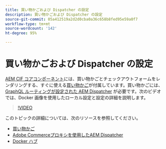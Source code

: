 ```yaml
---
title: 買い物かごおよび Dispatcher の設定
description: 買い物かごおよび Dispatcher の設定
source-git-commit: 05a412519a2d2d0cba0a36c658b8fed95e59a0f7
workflow-type: tm+mt
source-wordcount: '142'
ht-degree: 95%

---
```



# 買い物かごおよび Dispatcher の設定

[AEM CIF コアコンポーネント](https://github.com/adobe/aem-core-cif-components)には、買い物かごとチェックアウトフォームをレンダリングする、すぐに使える[買い物かご](https://github.com/adobe/aem-core-cif-components/tree/master/ui.apps/src/main/content/jcr_root/apps/core/cif/components/commerce/minicart/v1/minicart)が付属しています。買い物かごには、[GraphQL ルーティングが設定された AEM Dispatcher](https://github.com/adobe/aem-core-cif-components/blob/master/dispatcher) が必要です。次のビデオでは、Docker 画像を使用したローカル設定と設定の詳細を説明します。

>[!VIDEO](https://video.tv.adobe.com/v/29656/?quality=12)

このトピックの詳細については、次のリソースを参照してください。

- [買い物かご](https://github.com/adobe/aem-core-cif-components/tree/master/ui.apps/src/main/content/jcr_root/apps/core/cif/components/commerce/minicart/v1/minicart)
- [Adobe Commerceプロキシを使用したAEM Dispatcher](https://github.com/adobe/aem-core-cif-components/tree/master/dispatcher)
- [Docker ハブ](https://hub.docker.com/)
